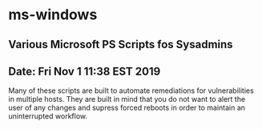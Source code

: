 # ms-windows
## Various Microsoft PS Scripts fos Sysadmins
## Date: Fri Nov 1 11:38 EST 2019

Many of these scripts are built to automate remediations for vulnerabilities
in multiple hosts. They are built in mind that you do not want to alert the user of any changes
and supress forced reboots in order to maintain an uninterrupted workflow.
